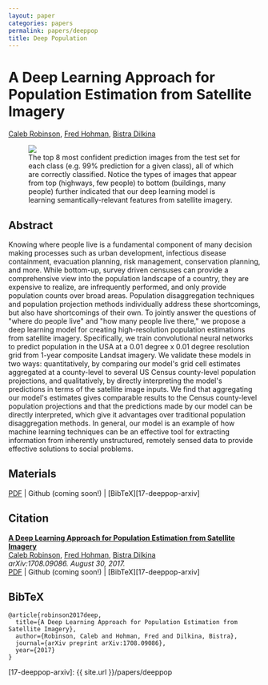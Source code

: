 ```yaml
---
layout: paper
categories: papers
permalink: papers/deeppop
title: Deep Population
---
```


# A Deep Learning Approach for Population Estimation from Satellite Imagery
[Caleb Robinson][caleb], [Fred Hohman][fred], [Bistra Dilkina][bistra]  

<figure>
     <img class="single" src="/images/papers/17-deeppop-arxiv.png">
    <figcaption class="single">
        The top 8 most confident prediction images from the test set for each class (e.g. 99% prediction for a given class), all of which are correctly classified. Notice the types of images that appear from top (highways, few people) to bottom (buildings, many people) further indicated that our deep learning model is learning semantically-relevant features from satellite imagery.
    </figcaption>
</figure>

## Abstract
Knowing where people live is a fundamental component of many decision making processes such as urban development, infectious disease containment, evacuation planning, risk management, conservation planning, and more. While bottom-up, survey driven censuses can provide a comprehensive view into the population landscape of a country, they are expensive to realize, are infrequently performed, and only provide population counts over broad areas. Population disaggregation techniques and population projection methods individually address these shortcomings, but also have shortcomings of their own.
To jointly answer the questions of "where do people live" and "how many people live there," we propose a deep learning model for creating high-resolution population estimations from satellite imagery.
Specifically, we train convolutional neural networks to predict population in the USA at a 0.01 degree x 0.01 degree resolution grid from 1-year composite Landsat imagery.
We validate these models in two ways: quantitatively, by comparing our model's grid cell estimates aggregated at a county-level to several US Census county-level population projections, and qualitatively, by directly interpreting the model's predictions in terms of the satellite image inputs.
We find that aggregating our model's estimates gives comparable results to the Census county-level population projections and that the predictions made by our model can be directly interpreted, which give it advantages over traditional population disaggregation methods.
In general, our model is an example of how machine learning techniques can be an effective tool for extracting information from inherently unstructured, remotely sensed data to provide effective solutions to social problems. 

## Materials
[PDF][17-deeppop-arxiv-pdf] | Github (coming soon!) | [BibTeX][17-deeppop-arxiv]

## Citation
**[A Deep Learning Approach for Population Estimation from Satellite Imagery][17-deeppop-arxiv-pdf]**  
[Caleb Robinson][caleb], [Fred Hohman][fred], [Bistra Dilkina][bistra]  
*arXiv:1708.09086. August 30, 2017.*  
<span class="paper-misc">
[PDF][17-deeppop-arxiv-pdf] | Github (coming soon!) | [BibTeX][17-deeppop-arxiv]
</span>

## BibTeX
```
@article{robinson2017deep,
  title={A Deep Learning Approach for Population Estimation from Satellite Imagery},
  author={Robinson, Caleb and Hohman, Fred and Dilkina, Bistra},
  journal={arXiv preprint arXiv:1708.09086},
  year={2017}
}
```

[caleb]: http://calebrob.com/ "Caleb Robinson"
[fred]: http://fredhohman.com "Fred Hohman"
[bistra]: http://www.cc.gatech.edu/~bdilkina/ "Bistra Dilkina"

[17-deeppop-arxiv-pdf]: https://arxiv.org/abs/1708.09086
[17-deeppop-arxiv]: {{ site.url }}/papers/deeppop